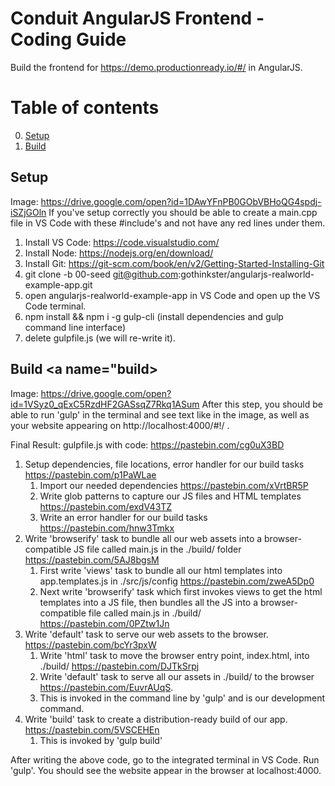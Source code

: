 # Conduit AngularJS Frontend - Coding Guide
Build the frontend for https://demo.productionready.io/#/ in AngularJS.

# Table of contents
0. [Setup](#setup)
1. [Build](#build)

## Setup <a name="setup"></a>
Image: https://drive.google.com/open?id=1DAwYFnPB0GObVBHoQG4spdj-iSZjGOln If you've setup correctly you should be able to create a main.cpp file in VS Code with these #include's and not have any red lines under them.

1. Install VS Code: https://code.visualstudio.com/
1. Install Node: https://nodejs.org/en/download/
1. Install Git: https://git-scm.com/book/en/v2/Getting-Started-Installing-Git
1. git clone -b 00-seed git@github.com:gothinkster/angularjs-realworld-example-app.git
1. open angularjs-realworld-example-app in VS Code and open up the VS Code terminal.
1. npm install && npm i -g gulp-cli (install dependencies and gulp command line interface)
1. delete gulpfile.js (we will re-write it).

## Build <a name="build></a>
Image: https://drive.google.com/open?id=1VSyz0_qExC5RzdHF2GASsqZ7Rkq1ASum After this step, you should be able to run 'gulp' in the terminal and see text like in the image, as well as your website appearing on http://localhost:4000/#!/ .

Final Result: gulpfile.js with code: https://pastebin.com/cg0uX3BD

1. Setup dependencies, file locations, error handler for our build tasks https://pastebin.com/p1PaWLae
    1. Import our needed dependencies https://pastebin.com/xVrtBR5P
    2. Write glob patterns to capture our JS files and HTML templates https://pastebin.com/exdV43TZ
    3. Write an error handler for our build tasks https://pastebin.com/hnw3Tmkx
1. Write 'browserify' task to bundle all our web assets into a browser-compatible JS file called main.js in the ./build/ folder https://pastebin.com/5AJ8bgsM
    1. First write 'views' task to bundle all our html templates into app.templates.js in ./src/js/config https://pastebin.com/zweA5Dp0
    2. Next write 'browserify' task which first invokes views to get the html templates into a JS file, then bundles all the JS into a browser-compatible file called main.js in ./build/ https://pastebin.com/0PZtw1Jn
1. Write 'default' task to serve our web assets to the browser. https://pastebin.com/bcYr3pxW
    1. Write 'html' task to move the browser entry point, index.html, into ./build/ https://pastebin.com/DJTkSrpj
    2. Write 'default' task to serve all our assets in ./build/ to the browser https://pastebin.com/EuvrAUqS.
    3. This is invoked in the command line by 'gulp' and is our development command.
1. Write 'build' task to create a distribution-ready build of our app. https://pastebin.com/5VSCEHEn
    1. This is invoked by 'gulp build'

After writing the above code, go to the integrated terminal in VS Code. Run 'gulp'. You should see the website appear in the browser at localhost:4000.